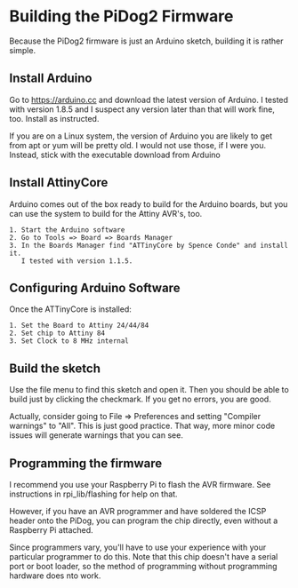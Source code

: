 # Building the PiDog2 Firmware

Because the PiDog2 firmware is just an Arduino sketch, building
it is rather simple.

## Install Arduino

Go to https://arduino.cc and download the latest version of 
Arduino. I tested with version 1.8.5 and I suspect any version
later than that will work fine, too. Install as instructed.

If you are on a Linux system, the version of Arduino you are
likely to get from apt or yum will be pretty old. I would not
use those, if I were you. Instead, stick with the executable
download from Arduino

## Install AttinyCore

Arduino comes out of the box ready to build for the Arduino
boards, but you can use the system to build for the Attiny AVR's,
too.

    1. Start the Arduino software
    2. Go to Tools => Board => Boards Manager
    3. In the Boards Manager find "ATTinyCore by Spence Conde" and install it.
       I tested with version 1.1.5.

## Configuring Arduino Software

Once the ATTinyCore is installed:

    1. Set the Board to Attiny 24/44/84
    2. Set chip to Attiny 84
    3. Set Clock to 8 MHz internal
    

## Build the sketch

Use the file menu to find this sketch and open it. Then you should
be able to build just by clicking the checkmark. If you get no 
errors, you are good.

Actually, consider going to File => Preferences and setting "Compiler warnings" to "All". This is just good practice. That way, more minor code issues will
generate warnings that you can see.

## Programming the firmware

I recommend you use your Raspberry Pi to flash the AVR firmware.
See instructions in rpi_lib/flashing for help on that.

However, if you have an AVR programmer and have soldered the 
ICSP header onto the PiDog, you can program the chip directly,
even without a Raspberry Pi attached.

Since programmers vary, you'll have to use your experience 
with your particular programmer to do this. Note that this 
chip doesn't have a serial port or boot loader, so the method 
of programming without programming hardware does nto work.


